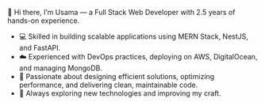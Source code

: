 👋 Hi there, 
I’m Usama — a Full Stack Web Developer with 2.5 years of hands-on experience.

- 💻 Skilled in building scalable applications using MERN Stack, NestJS, and FastAPI.
- ☁️ Experienced with DevOps practices, deploying on AWS, DigitalOcean, and managing MongoDB.
- 🚀 Passionate about designing efficient solutions, optimizing performance, and delivering clean, maintainable code.
- 📌 Always exploring new technologies and improving my craft.
